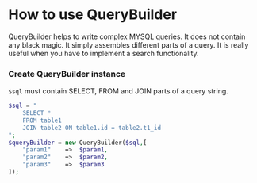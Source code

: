 # How to use QueryBuilder

QueryBuilder helps to write complex MYSQL queries. It does not contain any black magic. It simply assembles different
parts of a query. It is really useful when you have to implement a search functionality.

### Create QueryBuilder instance
`$sql` must contain SELECT, FROM and JOIN parts of a query string.
```php
$sql = "
    SELECT *
    FROM table1
    JOIN table2 ON table1.id = table2.t1_id
";
$queryBuilder = new QueryBuilder($sql,[
    "param1"    =>  $param1,
    "param2"    =>  $param2,
    "param3"    =>  $param3
]);
```